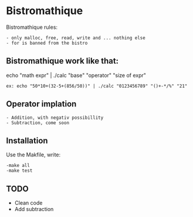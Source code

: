 Bistromathique
==============
 


Bistromathique rules:

    - only malloc, free, read, write and ... nothing else
    - for is banned from the bistro

## Bistromathique work like that:

echo "math expr" | ./calc "base" "operator" "size of expr"

    ex: echo "50*10+(32-5+(856/50))" | ./calc "0123456789" "()+-*/%" "21"

## Operator implation 
	
    - Addition, with negativ possibillity
    - Subtraction, come soon 

## Installation 

Use the Makfile, write:

    -make all
    -make test

## TODO

- Clean code
- Add subtraction
